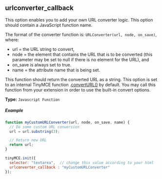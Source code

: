 ## urlconverter_callback

This option enables you to add your own URL converter logic. This option should contain a JavaScript function name.

The format of the converter function is: `URLConverter(url, node, on_save)`, where:

* url = the URL string to convert,
* node = the element that contains the URL that is to be converted (this parameter may be set to null if there is no element for the URL), and
* on_save is always set to true.
* name = the attribute name that is being set.

This function should return the converted URL as a string. This option is set to an internal TinyMCE function <editor>.[convertURL()](http://www.tinymce.com/wiki.php/API4:method.tinymce.Editor.convertURL) by default. You may call this function from your extension in order to use the built-in convert options.

**Type:** `Javascript Function`

##### Example

```js
function myCustomURLConverter(url, node, on_save, name) {
  // Do some custom URL conversion
  url = url.substring(3);

  // Return new URL
  return url;
}

tinyMCE.init({
  selector: "textarea",  // change this value according to your html
  urlconverter_callback : "myCustomURLConverter"
});
```
